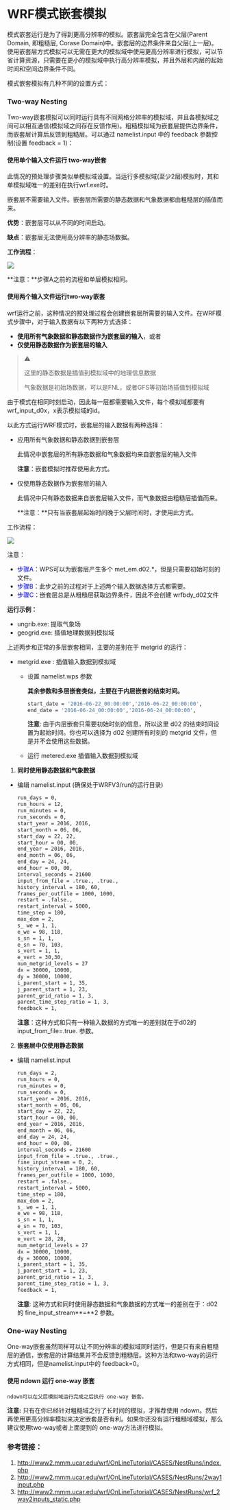 # WRF模式嵌套模拟


模式嵌套运行是为了得到更高分辨率的模拟。嵌套层完全包含在父层(Parent Domain, 即粗糙层, Corase Domain)中。嵌套层的边界条件来自父层(上一层)。使用嵌套层方式模拟可以无需在更大的模拟域中使用更高分辨率进行模拟，可以节省计算资源，只需要在更小的模拟域中执行高分辨率模拟，并且外层和内层的起始时间和空间边界条件不同。

模式嵌套模拟有几种不同的设置方式：

### Two-way Nesting

Two-way嵌套模拟可以同时运行具有不同网格分辨率的模拟域，并且各模拟域之间可以相互通信(模拟域之间存在反馈作用)。粗糙模拟域为嵌套层提供边界条件，而嵌套层计算后反馈到粗糙层。可以通过 namelist.input 中的 feedback 参数控制(设置 feedback = 1)：

#### 使用单个输入文件运行 two-way嵌套

  此情况的预处理步骤类似单模拟域设置。当运行多模拟域(至少2层)模拟时，其和单模拟域唯一的差别在执行wrf.exe时。

  嵌套层不需要输入文件。嵌套层所需要的静态数据和气象数据都由粗糙层的插值而来。

  **优势**：嵌套层可以从不同的时间启动。

  **缺点**：嵌套层无法使用高分辨率的静态场数据。

  **工作流程**：

  ![](https://github.com/bugsuse/blogpic/blob/master/2018/11/19/flowchart_2way_1input.png?raw=true)

  **注意：**步骤A之前的流程和单层模拟相同。

#### 使用两个输入文件运行two-way嵌套

  wrf运行之前，这种情况的预处理过程会创建嵌套层所需要的输入文件。在WRF模式步骤中，对于输入数据有以下两种方式选择：

  * **使用所有气象数据和静态数据作为嵌套层的输入**，或者
  * **仅使用静态数据作为嵌套层的输入**

  > ⚠️
  >
  >  这里的静态数据是插值到模拟域中的地理信息数据
  >
  > 气象数据是初始场数据，可以是FNL，或者GFS等初始场插值到模拟域

  由于模式在相同时刻启动，因此每一层都需要输入文件，每个模拟域都要有 wrf_input_d0x，x表示模拟域的id。

  以此方式运行WRF模式时，嵌套层的输入数据有两种选择：

  * 应用所有气象数据和静态数据到嵌套层

    此情况中嵌套层的所有静态数据和气象数据均来自嵌套层的输入文件

    **注意**：嵌套模拟时推荐使用此方式。

  * 仅使用静态数据作为嵌套层的输入

    此情况中只有静态数据来自嵌套层输入文件，而气象数据由粗糙层插值而来。

    **注意：**只有当嵌套层起始时间晚于父层时间时，才使用此方式。

  工作流程：

  ![](https://github.com/bugsuse/blogpic/blob/master/2018/11/19/flowchart_2way_2input.png?raw=true)

  注意：

  * <font color='blue'>步骤A</font>：WPS可以为嵌套层产生多个 met_em.d02.*，但是只需要初始时刻的文件。
  * <font color='blue'>步骤B</font>：此步之前的过程对于上述两个输入数据选择方式都需要。
  * <font color='blue'>步骤C</font>：嵌套层总是从粗糙层获取边界条件，因此不会创建 wrfbdy_d02文件

  **运行示例：**

  * ungrib.exe: 提取气象场
  * geogrid.exe: 插值地理数据到模拟域

  上述两步和正常的多层嵌套相同，主要的差别在于 metgrid 的运行：

  * metgrid.exe : 插值输入数据到模拟域

    * 设置 namelist.wps 参数

      **其余参数和多层嵌套类似，主要在于内层嵌套的结束时间。**

      ```bash
      start_date = '2016-06-22_00:00:00','2016-06-22_00:00:00',
      end_date = '2016-06-24_00:00:00','2016-06-24_00:00:00',
      ```

      **注意**: 由于内层嵌套只需要初始时刻的信息，所以这里 d02 的结束时间设置为起始时间。你也可以选择为 d02 创建所有时刻的 metgrid 文件，但是并不会使用这些数据。

    * 运行 metered.exe 插值输入数据到模拟域

  1) **同时使用静态数据和气象数据**

  * 编辑 namelist.input (确保处于WRFV3/run的运行目录)

    ```bash
    run_days = 0,
    run_hours = 12,
    run_minutes = 0,
    run_seconds = 0,
    start_year = 2016, 2016,
    start_month = 06, 06, 
    start_day = 22, 22, 
    start_hour = 00, 00, 
    end_year = 2016, 2016, 
    end_month = 06, 06, 
    end_day = 24, 24, 
    end_hour = 00, 00,
    interval_seconds = 21600
    input_from_file = .true., .true., 
    history_interval = 180, 60, 
    frames_per_outfile = 1000, 1000,
    restart = .false.,
    restart_interval = 5000,
    time_step = 180,
    max_dom = 2, 
    s_ we = 1, 1, 
    e_we = 98, 118, 
    s_sn = 1, 1,
    e_sn = 70, 103,
    s_vert = 1, 1, 
    e_vert = 30,30, 
    num_metgrid_levels = 27
    dx = 30000, 10000, 
    dy = 30000, 10000,
    i_parent_start = 1, 35,
    j_parent_start = 1, 23,
    parent_grid_ratio = 1, 3, 
    parent_time_step_ratio = 1, 3, 
    feedback = 1,
    ```

    **注意**：这种方式和只有一种输入数据的方式唯一的差别就在于d02的 input_from_file=.true.  参数。

  2) **嵌套层中仅使用静态数据**

  * 编辑 namelist.input 

    ```bash
    run_days = 2,
    run_hours = 0,
    run_minutes = 0,
    run_seconds = 0,
    start_year = 2016, 2016,
    start_month = 06, 06, 
    start_day = 22, 22, 
    start_hour = 00, 00, 
    end_year = 2016, 2016, 
    end_month = 06, 06, 
    end_day = 24, 24, 
    end_hour = 00, 00,
    interval_seconds = 21600
    input_from_file = .true., .true., 
    fine_input_stream = 0, 2, 
    history_interval = 180, 60, 
    frames_per_outfile = 1000, 1000,
    restart = .false.,
    restart_interval = 5000,
    time_step = 180,
    max_dom = 2, 
    s_ we = 1, 1, 
    e_we = 98, 118, 
    s_sn = 1, 1,
    e_sn = 70, 103,
    s_vert = 1, 1, 
    e_vert = 28, 28, 
    num_metgrid_levels = 27
    dx = 30000, 10000, 
    dy = 30000, 10000,
    i_parent_start = 1, 35,
    j_parent_start = 1, 23,
    parent_grid_ratio = 1, 3, 
    parent_time_step_ratio = 1, 3, 
    feedback = 1,
    ```

    **注意**: 这种方式和同时使用静态数据和气象数据的方式唯一的差别在于：d02的 fine_input_stream**=**2  参数。

### One-way Nesting

  One-way嵌套虽然同样可以让不同分辨率的模拟域同时运行，但是只有来自粗糙层的通信，嵌套层的计算结果并不会反馈到粗糙层。这种方法和two-way的运行方式相同，但是namelist.input中的 feedback=0。

#### 使用 ndown 运行 one-way 嵌套

    ndown可以在父层模拟域运行完成之后执行 one-way 嵌套。

  **注意:** 只有在你已经针对粗糙域之行了长时间的模拟，才推荐使用 ndown。然后再使用更高分辨率模拟来决定嵌套是否有利。如果你还没有运行粗糙域模拟，那么建议使用two-way或者上面提到的 one-way方法进行模拟。

### 参考链接：
1. http://www2.mmm.ucar.edu/wrf/OnLineTutorial/CASES/NestRuns/index.php
2. http://www2.mmm.ucar.edu/wrf/OnLineTutorial/CASES/NestRuns/2way1input.php
3. http://www2.mmm.ucar.edu/wrf/OnLineTutorial/CASES/NestRuns/wrf_2way2inputs_static.php




